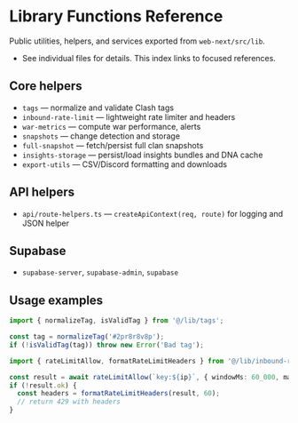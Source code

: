 # Library Functions Reference

Public utilities, helpers, and services exported from `web-next/src/lib`.

- See individual files for details. This index links to focused references.

## Core helpers
- `tags` — normalize and validate Clash tags
- `inbound-rate-limit` — lightweight rate limiter and headers
- `war-metrics` — compute war performance, alerts
- `snapshots` — change detection and storage
- `full-snapshot` — fetch/persist full clan snapshots
- `insights-storage` — persist/load insights bundles and DNA cache
- `export-utils` — CSV/Discord formatting and downloads

## API helpers
- `api/route-helpers.ts` — `createApiContext(req, route)` for logging and JSON helper

## Supabase
- `supabase-server`, `supabase-admin`, `supabase`

## Usage examples

```ts
import { normalizeTag, isValidTag } from '@/lib/tags';

const tag = normalizeTag('#2pr8r8v8p');
if (!isValidTag(tag)) throw new Error('Bad tag');
```

```ts
import { rateLimitAllow, formatRateLimitHeaders } from '@/lib/inbound-rate-limit';

const result = await rateLimitAllow(`key:${ip}`, { windowMs: 60_000, max: 60 });
if (!result.ok) {
  const headers = formatRateLimitHeaders(result, 60);
  // return 429 with headers
}
```

